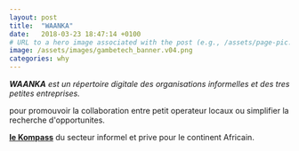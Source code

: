 ```yaml
---
layout: post
title:  "WAANKA"
date:   2018-03-23 18:47:14 +0100
# URL to a hero image associated with the post (e.g., /assets/page-pic.jpg)
image: /assets/images/gambetech_banner.v04.png
categories: why
---
```


*__WAANKA__ est un répertoire digitale des organisations informelles et des tres petites entreprises.*

pour promouvoir la collaboration entre petit operateur locaux ou simplifier la recherche d'opportunites.

[__le Kompass__]( https://fr.kompass.com/ "Coming Soon") du secteur informel et prive pour le continent Africain.






